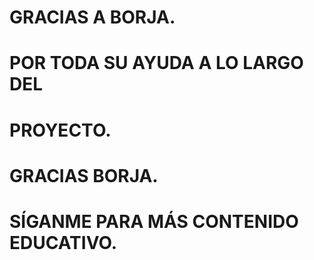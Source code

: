# GRACIAS A BORJA.
# POR TODA SU AYUDA A LO LARGO DEL
# PROYECTO.
# GRACIAS BORJA.
# SÍGANME PARA MÁS CONTENIDO EDUCATIVO.
